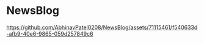 # NewsBlog



https://github.com/AbhinavPatel0208/NewsBlog/assets/71115461/f540633d-afb9-40e6-9865-059d257849c6

